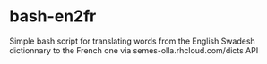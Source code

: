 # bash-en2fr
Simple bash script for translating words from the English Swadesh dictionnary to the French one via semes-olla.rhcloud.com/dicts API
